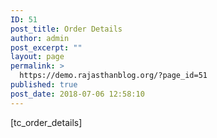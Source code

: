 ```yaml
---
ID: 51
post_title: Order Details
author: admin
post_excerpt: ""
layout: page
permalink: >
  https://demo.rajasthanblog.org/?page_id=51
published: true
post_date: 2018-07-06 12:58:10
---
```

[tc_order_details]